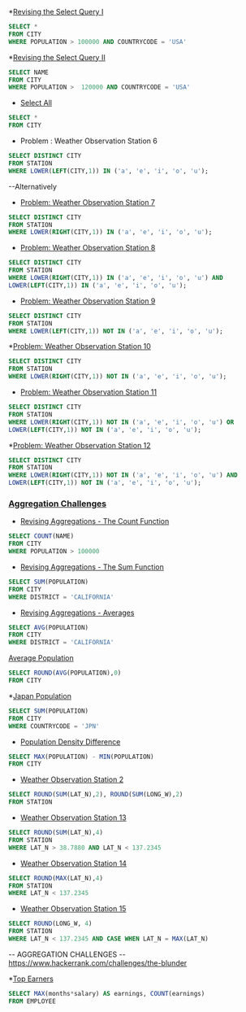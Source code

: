 
*[Revising the Select Query I](https://www.hackerrank.com/challenges/revising-the-select-query)
```sql
SELECT *
FROM CITY
WHERE POPULATION > 100000 AND COUNTRYCODE = 'USA'
```

*[Revising the Select Query II](https://www.hackerrank.com/challenges/revising-the-select-query-2)

```sql
SELECT NAME
FROM CITY
WHERE POPULATION >  120000 AND COUNTRYCODE = 'USA'
```

* [Select All](https://www.hackerrank.com/challenges/select-all-sql)
```sql
SELECT * 
FROM CITY 
```
* Problem : Weather Observation Station 6

```sql
SELECT DISTINCT CITY 
FROM STATION 
WHERE LOWER(LEFT(CITY,1)) IN ('a', 'e', 'i', 'o', 'u');
```
--Alternatively
   
* [Problem: Weather Observation Station 7](https://www.hackerrank.com/challenges/weather-observation-station-7)

```sql
SELECT DISTINCT CITY 
FROM STATION 
WHERE LOWER(RIGHT(CITY,1)) IN ('a', 'e', 'i', 'o', 'u');
```

* [Problem: Weather Observation Station 8](https://www.hackerrank.com/challenges/weather-observation-station-8)

```sql
SELECT DISTINCT CITY 
FROM STATION 
WHERE LOWER(RIGHT(CITY,1)) IN ('a', 'e', 'i', 'o', 'u') AND
LOWER(LEFT(CITY,1)) IN ('a', 'e', 'i', 'o', 'u');
```

* [Problem: Weather Observation Station 9](https://www.hackerrank.com/challenges/weather-observation-station-9)

```sql
SELECT DISTINCT CITY 
FROM STATION
WHERE LOWER(LEFT(CITY,1)) NOT IN ('a', 'e', 'i', 'o', 'u');
```

*[Problem: Weather Observation Station 10](https://www.hackerrank.com/challenges/weather-observation-station-10)

```sql
SELECT DISTINCT CITY 
FROM STATION 
WHERE LOWER(RIGHT(CITY,1)) NOT IN ('a', 'e', 'i', 'o', 'u');
```

* [Problem: Weather Observation Station 11](https://www.hackerrank.com/challenges/weather-observation-station-11)

```sql
SELECT DISTINCT CITY 
FROM STATION 
WHERE LOWER(RIGHT(CITY,1)) NOT IN ('a', 'e', 'i', 'o', 'u') OR
LOWER(LEFT(CITY,1)) NOT IN ('a', 'e', 'i', 'o', 'u');
```

*[Problem: Weather Observation Station 12](https://www.hackerrank.com/challenges/weather-observation-station-12)

```sql
SELECT DISTINCT CITY 
FROM STATION 
WHERE LOWER(RIGHT(CITY,1)) NOT IN ('a', 'e', 'i', 'o', 'u') AND
LOWER(LEFT(CITY,1)) NOT IN ('a', 'e', 'i', 'o', 'u');
```

### [Aggregation Challenges](https://www.hackerrank.com/domains/sql/aggregation)

* [Revising Aggregations - The Count Function](https://www.hackerrank.com/challenges/revising-aggregations-the-count-function)

```sql
SELECT COUNT(NAME)
FROM CITY 
WHERE POPULATION > 100000
```

* [Revising Aggregations - The Sum Function](https://www.hackerrank.com/challenges/revising-aggregations-sum)

```sql
SELECT SUM(POPULATION)
FROM CITY 
WHERE DISTRICT = 'CALIFORNIA'
```

* [Revising Aggregations - Averages](https://www.hackerrank.com/challenges/revising-aggregations-the-average-function)

```sql
SELECT AVG(POPULATION)
FROM CITY 
WHERE DISTRICT = 'CALIFORNIA'
```

[Average Population](https://www.hackerrank.com/challenges/average-population)

```sql
SELECT ROUND(AVG(POPULATION),0)
FROM CITY 
```

*[Japan Population](https://www.hackerrank.com/challenges/japan-population)

```sql
SELECT SUM(POPULATION)
FROM CITY 
WHERE COUNTRYCODE = 'JPN'
```

* [Population Density Difference](https://www.hackerrank.com/challenges/population-density-difference)

```sql
SELECT MAX(POPULATION) - MIN(POPULATION)
FROM CITY
```

* [Weather Observation Station 2](https://www.hackerrank.com/challenges/weather-observation-station-2)

```sql
SELECT ROUND(SUM(LAT_N),2), ROUND(SUM(LONG_W),2)
FROM STATION
```


* [Weather Observation Station 13](https://www.hackerrank.com/challenges/weather-observation-station-13)

```sql
SELECT ROUND(SUM(LAT_N),4)
FROM STATION
WHERE LAT_N > 38.7880 AND LAT_N < 137.2345
```
* [Weather Observation Station 14](https://www.hackerrank.com/challenges/weather-observation-station-14)

```sql
SELECT ROUND(MAX(LAT_N),4)
FROM STATION
WHERE LAT_N < 137.2345
```

* [Weather Observation Station 15](https://www.hackerrank.com/challenges/weather-observation-station-15)

```sql
SELECT ROUND(LONG_W, 4)
FROM STATION
WHERE LAT_N < 137.2345 AND CASE WHEN LAT_N = MAX(LAT_N)
```


-- AGGREGATION CHALLENGES
--https://www.hackerrank.com/challenges/the-blunder


*[Top Earners](https://www.hackerrank.com/challenges/earnings-of-employees)

```sql
SELECT MAX(months*salary) AS earnings, COUNT(earnings)
FROM EMPLOYEE
```

















































































